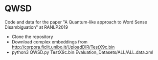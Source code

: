 # QWSD
Code and data for the paper "A Quantum-like approach to Word Sense Disambiguation" at RANLP2019

- Clone the repository
- Download complex embeddings from http://corpora.ficlit.unibo.it/UploadDIR/TestX9c.bin
- python3 QWSD.py TestX9c.bin Evaluation_Datasets/ALL/ALL.data.xml
